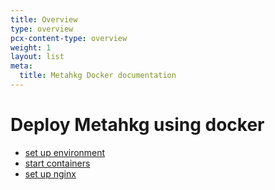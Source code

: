 ```yaml
---
title: Overview
type: overview
pcx-content-type: overview
weight: 1
layout: list
meta:
  title: Metahkg Docker documentation
---
```


# Deploy Metahkg using docker

- [set up environment](./setup)
- [start containers](./start)
- [set up nginx](./nginx)
